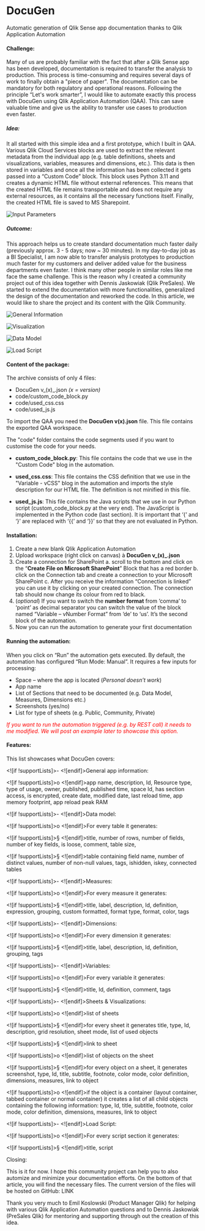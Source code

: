 # DocuGen

Automatic generation of Qlik Sense app documentation thanks to Qlik Application Automation

#### Challenge:

Many of us are probably familiar with the fact that after a Qlik Sense app has been developed, documentation is required to transfer the analysis to production. This process is time-consuming and requires several days of work to finally obtain a "piece of paper". The documentation can be mandatory for both regulatory and operational reasons. Following the principle “Let's work smarter”, I would like to automate exactly this process with DocuGen using Qlik Application Automation (QAA). This can save valuable time and give us the ability to transfer use cases to production even faster.

##### Idea:

It all started with this simple idea and a first prototype, which I built in QAA. Various Qlik Cloud Services blocks are used to extract the relevant metadata from the individual app (e.g. table definitions, sheets and visualizations, variables, measures and dimensions, etc.). This data is then stored in variables and once all the information has been collected it gets passed into a “Custom Code” block. This block uses Python 3.11 and creates a dynamic HTML file without external references.  This means that the created HTML file remains transportable and does not require any external resources, as it contains all the necessary functions itself. Finally, the created HTML file is saved to MS Sharepoint.

![Input Parameters](/screenshots/pic1.png)

##### Outcome:

This approach helps us to create standard documentation much faster daily (previously approx. 3 - 5 days; now ~ 30 minutes). In my day-to-day job as a BI Specialist, I am now able to transfer analysis prototypes to production much faster for my customers and deliver added value for the business departments even faster.  I think many other people in similar roles like me face the same challenge. This is the reason why I created a community project out of this idea together with Dennis Jaskowiak (Qlik PreSales). We started to extend the documentation with more functionalities, generalized the design of the documentation and reworked the code. In this article, we would like to share the project and its content with the Qlik Community.

![General Information](screenshots/pic2.png)

![Visualization](screenshots/pic3.png)

![Data Model](screenshots/pic4.png)

![Load Script](screenshots/pic5.png)

#### Content of the package:

The archive consists of only 4 files:

 - DocuGen v_(x)_.json _(x = version)_
 - code/custom_code_block.py
 - code/used_css.css
 - code/used_js.js

To import the QAA you need the **DocuGen v(x).json** file. This file contains the exported QAA workspace.

The "code" folder contains the code segments used if you want to customise the code for your needs.

 - **custom_code_block.py**:
This file contains the code that we use in the "Custom Code" blog in the automation.

 - **used_css.css**:
This file contains the CSS definition that we use in the "Variable - vCSS" blog in the automation and imports the style description for our HTML file. The definition is not minified in this file.

 - **used_js.js**:
This file contains the Java scripts that we use in our Python script (custom_code_block.py at the very end). The JavaScript is implemented in the Python code (last <script></script> section). It is important that ‘{’ and ‘}’ are replaced with ‘{{’ and ‘}}’ so that they are not evaluated in Python.

#### Installation:

 1. Create a new blank Qlik Application Automation
 2. Upload workspace (right click on canvas) à **DocuGen v_(x)_.json**
 3. Create a connection for SharePoint
	 a.  scroll to the bottom and click on the “**Create File on Microsoft SharePoint**” Block that has a red border
	 b.  click on the Connection tab and create a connection to your Microsoft SharePoint
	 c.  After you receive the information “Connection is linked” you can use it by clicking on your created connection. The connection tab should now change its colour from red to black.
 4. (_optional_) If you want to switch the **number format** from ‘comma’ to ‘point’ as decimal separator you can switch the value of the block named “Variable – vNumber Format” from ‘de’ to ‘us’. It’s the second block of the automation.
 5. Now you can run the automation to generate your first documentation

#### Running the automation:

When you click on “Run” the automation gets executed. By default, the automation has configured “Run Mode: Manual”. It requires a few inputs for processing:

 - Space – where the app is located (_Personal doesn’t work_)
 - App name
 - List of Sections that need to be documented (e.g. Data Model, Measures, Dimensions etc.)
 - Screenshots (yes/no)
 - List for type of sheets (e.g. Public, Community, Private)


<span style="color:red">
<i>If you want to run the automation triggered (e.g. by REST call) it needs to me modified. We will post an example later to showcase this option.</i>
</span>



  

#### Features:

This list showcases what DocuGen covers:

<![if !supportLists]>- <![endif]>General app information:

<![if !supportLists]>o <![endif]>app name, description, Id, Resource type, type of usage, owner, published, published time, space Id, has section access, is encrypted, create date, modified date, last reload time, app memory footprint, app reload peak RAM

<![if !supportLists]>- <![endif]>Data model:

<![if !supportLists]>o <![endif]>For every table it generates:

<![if !supportLists]>§ <![endif]>title, number of rows, number of fields, number of key fields, is loose, comment, table size,

<![if !supportLists]>§ <![endif]>table containing field name, number of distinct values, number of non-null values, tags, ishidden, iskey, connected tables

<![if !supportLists]>- <![endif]>Measures:

<![if !supportLists]>o <![endif]>For every measure it generates:

<![if !supportLists]>§ <![endif]>title, label, description, Id, definition, expression, grouping, custom formatted, format type, format, color, tags

<![if !supportLists]>- <![endif]>Dimensions:

<![if !supportLists]>o <![endif]>For every dimension it generates:

<![if !supportLists]>§ <![endif]>title, label, description, Id, definition, grouping, tags

<![if !supportLists]>- <![endif]>Variables:

<![if !supportLists]>o <![endif]>For every variable it generates:

<![if !supportLists]>§ <![endif]>title, Id, definition, comment, tags

<![if !supportLists]>- <![endif]>Sheets & Visualizations:

<![if !supportLists]>o <![endif]>list of sheets

<![if !supportLists]>§ <![endif]>for every sheet it generates title, type, Id, description, grid resolution, sheet mode, list of used objects

<![if !supportLists]>§ <![endif]>link to sheet

<![if !supportLists]>o <![endif]>list of objects on the sheet

<![if !supportLists]>§ <![endif]>for every object on a sheet, it generates screenshot, type, Id, title, subtitle, footnote, color mode, color definition, dimensions, measures, link to object

<![if !supportLists]>o <![endif]>if the object is a container (layout container, tabbed container or normal container) it creates a list of all child objects containing the following information: type, Id, title, subtitle, footnote, color mode, color definition, dimensions, measures, link to object

<![if !supportLists]>- <![endif]>Load Script:

<![if !supportLists]>o <![endif]>For every script section it generates:

<![if !supportLists]>§ <![endif]>title, script

Closing:

This is it for now. I hope this community project can help you to also automize and minimize your documentation efforts. On the bottom of that article, you will find the necessary files. The current version of the files will be hosted on GitHub: LINK

Thank you very much to Emil Koslowski (Product Manager Qlik) for helping with various Qlik Application Automation questions and to Dennis Jaskowiak (PreSales Qlik) for mentoring and supporting through out the creation of this idea.
